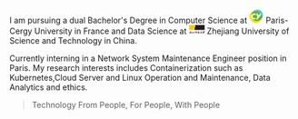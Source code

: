 I am pursuing a dual Bachelor's Degree in Computer Science at <img src='./images/CY logo_Circle.png' style='width: 1.8em;'> Paris-Cergy University in France and Data Science at <img src='./images/ZUST_Logo.png' style='width: 2em;'> Zhejiang University of Science and Technology in China.

Currently interning in a Network System Maintenance Engineer position in Paris. My research interests includes Containerization such as Kubernetes,Cloud Server and Linux Operation and Maintenance,  Data Analytics and ethics.

> Technology From People, For People, With People